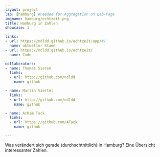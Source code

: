 ```yaml
---
layout: project
lab: [hamburg] #needed for Aggregation on Lab-Page
imgname: hamburg/echtzeit.png
title: Hamburg in Zahlen
showcase: 1

links:
- url: https://ndldd.github.io/echtzeit/app/#/
  name: aktueller Stand
- url: https://ndldd.github.io/echtzeit/
  name: Code

collaborators:
- name: Thomas Sieren
  links:
  - url: http://github.com/ndldd
    name: github

- name: Martin Viertel
  links:
  - url: http://github.com/ndldd
    name: github

- name: Achim Tack
  links:
  - url: https://github.com/ATack
    name: github

---
```


Was verändert sich gerade (durchschtnittlich) in Hamburg? Eine Übersicht interessanter Zahlen.
